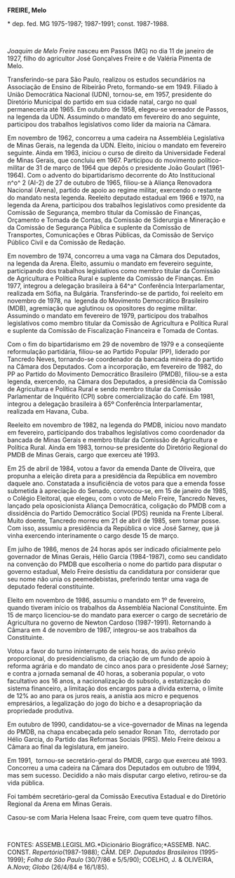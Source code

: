 **FREIRE, Melo**

\* dep. fed. MG 1975-1987; 1987-1991; const. 1987-1988.

 

*Joaquim de Melo Freire* nasceu em Passos (MG) no dia 11 de janeiro de
1927, filho do agricultor José Gonçalves Freire e de Valéria Pimenta de
Melo.

Transferindo-se para São Paulo, realizou os estudos secundários na
Associação de Ensino de Ribeirão Preto, formando-se em 1949. Filiado à
União Democrática Nacional (UDN), tornou-se, em 1957, presidente do
Diretório Municipal do partido em sua cidade natal, cargo no qual
permaneceria até 1965. Em outubro de 1958, elegeu-se vereador de Passos,
na legenda da UDN. Assumindo o mandato em fevereiro do ano seguinte,
participou dos trabalhos legislativos como líder da maioria na Câmara.

Em novembro de 1962, concorreu a uma cadeira na Assembléia Legislativa
de Minas Gerais, na legenda da UDN. Eleito, iniciou o mandato em
fevereiro seguinte. Ainda em 1963, iniciou o curso de direito da
Universidade Federal de Minas Gerais, que concluiu em 1967. Participou
do movimento político-militar de 31 de março de 1964 que depôs o
presidente João Goulart (1961-1964). Com o advento do bipartidarismo
decorrente do Ato Institucional n^o^ 2 (AI-2) de 27 de outubro de 1965,
filiou-se à Aliança Renovadora Nacional (Arena), partido de apoio ao
regime militar, exercendo o restante do mandato nesta legenda. Reeleito
deputado estadual em 1966 e 1970, na legenda da Arena, participou dos
trabalhos legislativos como presidente da Comissão de Segurança, membro
titular da Comissão de Finanças, Orçamento e Tomada de Contas, da
Comissão de Siderurgia e Mineração e da Comissão de Segurança Pública e
suplente da Comissão de Transportes, Comunicações e Obras Públicas, da
Comissão de Serviço Público Civil e da Comissão de Redação.

Em novembro de 1974, concorreu a uma vaga na Câmara dos Deputados, na
legenda da Arena. Eleito, assumiu o mandato em fevereiro seguinte,
participando dos trabalhos legislativos como membro titular da Comissão
de Agricultura e Política Rural e suplente da Comissão de Finanças. Em
1977, integrou a delegação brasileira à 64^a^ Conferência
Interparlamentar, realizada em Sófia, na Bulgária. Transferindo-se de
partido, foi reeleito em novembro de 1978, na  legenda do Movimento
Democrático Brasileiro (MDB), agremiação que aglutinou os opositores do
regime militar. Assumindo o mandato em fevereiro de 1979, participou dos
trabalhos legislativos como membro titular da Comissão de Agricultura e
Política Rural e suplente da Comissão de Fiscalização Financeira e
Tomada de Contas.

Com o fim do bipartidarismo em 29 de novembro de 1979 e a conseqüente
reformulação partidária, filiou-se ao Partido Popular (PP), liderado por
Tancredo Neves, tornando-se coordenador da bancada mineira do partido na
Câmara dos Deputados. Com a incorporação, em fevereiro de 1982, do PP ao
Partido do Movimento Democrático Brasileiro (PMDB), filiou-se a esta
legenda, exercendo, na Câmara dos Deputados, a presidência da Comissão
de Agricultura e Política Rural e sendo membro titular da Comissão
Parlamentar de Inquérito (CPI) sobre comercialização do café. Em 1981,
integrou a delegação brasileira à 65º Conferência Interparlamentar,
realizada em Havana, Cuba.

Reeleito em novembro de 1982, na legenda do PMDB, iniciou novo mandato
em fevereiro, participando dos trabalhos legislativos como coordenador
da bancada de Minas Gerais e membro titular da Comissão de Agricultura e
Política Rural. Ainda em 1983, tornou-se presidente do Diretório
Regional do PMDB de Minas Gerais, cargo que exerceu até 1993.

Em 25 de abril de 1984, votou a favor da emenda Dante de Oliveira, que
propunha a eleição direta para a presidência da República em novembro
daquele ano. Constatada a insuficiência de votos para que a emenda fosse
submetida à apreciação do Senado, convocou-se, em 15 de janeiro de 1985,
o Colégio Eleitoral, que elegeu, com o voto de Melo Freire, Tancredo
Neves, lançado pela oposicionista Aliança Democrática, coligação do PMDB
com a dissidência do Partido Democrático Social (PDS) reunida na Frente
Liberal. Muito doente, Tancredo morreu em 21 de abril de 1985, sem tomar
posse. Com isso, assumiu a presidência da República o vice José Sarney,
que já vinha exercendo interinamente o cargo desde 15 de março.

Em julho de 1986, menos de 24 horas após ser indicado oficialmente pelo
governador de Minas Gerais, Hélio Garcia (1984-1987), como seu candidato
na convenção do PMDB que escolheria o nome do partido para disputar o
governo estadual, Melo Freire desistiu da candidatura por considerar que
seu nome não unia os peemedebistas, preferindo tentar uma vaga de
deputado federal constituinte.

Eleito em novembro de 1986, assumiu o mandato em 1º de fevereiro, quando
tiveram início os trabalhos da Assembléia Nacional Constituinte. Em 15
de março licenciou-se do mandato para exercer o cargo de secretário de
Agricultura no governo de Newton Cardoso (1987-1991). Retornando à
Câmara em 4 de novembro de 1987, integrou-se aos trabalhos da
Constituinte.

Votou a favor do turno ininterrupto de seis horas, do aviso prévio
proporcional, do presidencialismo, da criação de um fundo de apoio à
reforma agrária e do mandato de cinco anos para o presidente José
Sarney; e contra a jornada semanal de 40 horas, a soberania popular, o
voto facultativo aos 16 anos, a nacionalização do subsolo, a estatização
do sistema financeiro, a limitação dos encargos para a dívida externa, o
limite de 12% ao ano para os juros reais, a anistia aos micro e pequenos
empresários, a legalização do jogo do bicho e a desapropriação da
propriedade produtiva.

Em outubro de 1990, candidatou-se a vice-governador de Minas na legenda
do PMDB, na chapa encabeçada pelo senador Ronan Tito,  derrotado por
Hélio Garcia, do Partido das Reformas Sociais (PRS). Melo Freire deixou
a Câmara ao final da legislatura, em janeiro.

Em 1991,  tornou-se secretário-geral do PMDB, cargo que exerceu até
1993. Concorreu a uma cadeira na Câmara dos Deputados em outubro de
1994, mas sem sucesso. Decidido a não mais disputar cargo eletivo,
retirou-se da vida pública.

Foi também secretário-geral da Comissão Executiva Estadual e do
Diretório Regional da Arena em Minas Gerais.

Casou-se com Maria Helena Isaac Freire, com quem teve quatro filhos.

 

FONTES: ASSEMB.LEGISL.MG.*Dicionário Biográfico;*ASSEMB. NAC. CONST.
*Repertório*(1987-1988); CÂM. DEP. *Deputados Brasileiros* (1995-1999);
*Folha de São Paulo* (30/7/86 e 5/5/90); COELHO, J. & OLIVEIRA,
A.*Nova*; *Globo* (26/4/84 e 16/1/85).

 
